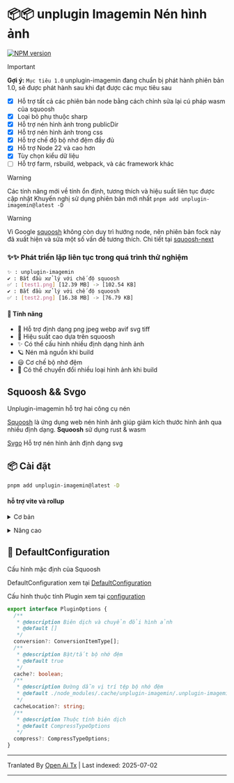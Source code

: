 # 📦📦 unplugin Imagemin Nén hình ảnh

[![NPM version](https://img.shields.io/npm/v/unplugin-imagemin?color=a1b858&label=)](https://www.npmjs.com/package/unplugin-imagemin)

> [!IMPORTANT]
> **Gợi ý:**
> `Mục tiêu 1.0` unplugin-imagemin đang chuẩn bị phát hành phiên bản 1.0, sẽ được phát hành sau khi đạt được các mục tiêu sau

- [x] Hỗ trợ tất cả các phiên bản node bằng cách chỉnh sửa lại cú pháp wasm của squoosh
- [x] Loại bỏ phụ thuộc sharp
- [x] Hỗ trợ nén hình ảnh trong publicDir
- [x] Hỗ trợ nén hình ảnh trong css
- [x] Hỗ trợ chế độ bộ nhớ đệm đầy đủ
- [x] Hỗ trợ Node 22 và cao hơn
- [x] Tùy chọn kiểu dữ liệu
- [ ] Hỗ trợ farm, rsbuild, webpack, và các framework khác

> [!WARNING]
Các tính năng mới về tính ổn định, tương thích và hiệu suất liên tục được cập nhật
Khuyến nghị sử dụng phiên bản mới nhất  `pnpm add unplugin-imagemin@latest -D`

> [!WARNING]
Vì Google [squoosh](https://github.com/GoogleChromeLabs/squoosh) không còn duy trì hướng node, nên phiên bản fock này đã xuất hiện và sửa một số vấn đề tương thích. Chi tiết tại [squoosh-next](https://github.com/ErKeLost/squoosh-node-latest)

### ✨✨ Phát triển lặp liên tục trong quá trình thử nghiệm

```bash
✨ : unplugin-imagemin
✔ : Bắt đầu xử lý với chế độ squoosh
✅ : [test1.png] [12.39 MB] -> [102.54 KB]
✔ : Bắt đầu xử lý với chế độ squoosh
✅ : [test2.png] [16.38 MB] -> [76.79 KB]
```

#### 🌈 Tính năng

- 🍰 Hỗ trợ định dạng png jpeg webp avif svg tiff
- 🦾 Hiệu suất cao dựa trên squoosh
- ✨ Có thể cấu hình nhiều định dạng hình ảnh
- 🪐 Nén mã nguồn khi build
- 😃 Cơ chế bộ nhớ đệm
- 🌈 Có thể chuyển đổi nhiều loại hình ảnh khi build

## Squoosh && Svgo

Unplugin-imagemin hỗ trợ hai công cụ nén

[Squoosh](https://github.com/GoogleChromeLabs/squoosh) là ứng dụng web nén hình ảnh giúp giảm kích thước hình ảnh qua nhiều định dạng.
**Squoosh** sử dụng rust & wasm

[Svgo](https://github.com/svg/svgo) Hỗ trợ nén hình ảnh định dạng svg

## 📦 Cài đặt

```bash
pnpm add unplugin-imagemin@latest -D
```

#### hỗ trợ vite và rollup

<details>
<summary>Cơ bản</summary><br>

```ts
import { defineConfig } from 'vite';
import vue from '@vitejs/plugin-vue';
import imagemin from 'unplugin-imagemin/vite';
// https://vitejs.dev/config/
export default defineConfig({
  plugins: [vue(), imagemin()],
});
```

<br></details>

<details>
<summary>Nâng cao</summary><br>

```ts
iimport { defineConfig } from 'vite';
import vue from '@vitejs/plugin-vue';
import imagemin from 'unplugin-imagemin/vite';
// https://vitejs.dev/config/
export default defineConfig({
  plugins: [
    vue(),
    imagemin({
      // mặc định true
      cache: false,
      // Các tùy chọn cấu hình mặc định cho nén nhiều loại hình ảnh khác nhau
      compress: {
        jpg: {
          quality: 10,
        },
        jpeg: {
          quality: 10,
        },
        png: {
          quality: 10,
        },
```typescript
        webp: {
          quality: 10,
        },
      },
      conversion: [
        { from: 'jpeg', to: 'webp' },
        { from: 'png', to: 'webp' },
        { from: 'JPG', to: 'jpeg' },
      ],
    }),
  ],
});

```

<br></details>

## 🌸 DefaultConfiguration

Cấu hình mặc định của Squoosh

DefaultConfiguration xem tại [DefaultConfiguration](https://github.com/ErKeLost/unplugin-imagemin/blob/main/src/core/compressOptions.ts)

Cấu hình thuộc tính Plugin xem tại [configuration](https://github.com/ErKeLost/unplugin-imagemin/blob/main/src/core/types/index.ts)

```typescript
export interface PluginOptions {
  /**
   * @description Biên dịch và chuyển đổi hình ảnh
   * @default []
   */
  conversion?: ConversionItemType[];
  /**
   * @description Bật/tắt bộ nhớ đệm
   * @default true
   */
  cache?: boolean;
  /**
   * @description Đường dẫn vị trí tệp bộ nhớ đệm
   * @default ./node_modules/.cache/unplugin-imagemin/.unplugin-imagemin-cache
   */
  cacheLocation?: string;
  /**
   * @description Thuộc tính biên dịch
   * @default CompressTypeOptions
   */
  compress?: CompressTypeOptions;
}
```

---

Tranlated By [Open Ai Tx](https://github.com/OpenAiTx/OpenAiTx) | Last indexed: 2025-07-02

---
